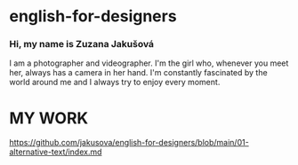 # english-for-designers

### Hi, my name is Zuzana Jakušová 

I am a photographer and videographer. I'm the girl who, whenever you meet her, always has a camera in her hand. I'm constantly fascinated by the world around me and I always try to enjoy every moment. 

# MY WORK 
https://github.com/jakusova/english-for-designers/blob/main/01-alternative-text/index.md

